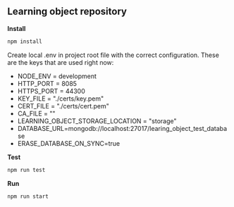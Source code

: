 ## Learning object repository

**Install**
```bash
npm install
```

Create local .env in project root file with the correct configuration. These are the keys that are used right now:

- NODE_ENV = development
- HTTP_PORT = 8085
- HTTPS_PORT = 44300
- KEY_FILE = "./certs/key.pem"
- CERT_FILE = "./certs/cert.pem"
- CA_FILE = ""
- LEARNING_OBJECT_STORAGE_LOCATION = "storage"
- DATABASE_URL=mongodb://localhost:27017/learing_object_test_database
- ERASE_DATABASE_ON_SYNC=true

**Test**
```bash
npm run test
```

**Run**
```bash
npm run start
```